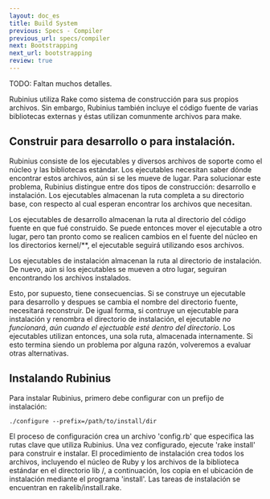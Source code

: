 ```yaml
---
layout: doc_es
title: Build System
previous: Specs - Compiler
previous_url: specs/compiler
next: Bootstrapping
next_url: bootstrapping
review: true
---
```


TODO: Faltan muchos detalles.

Rubinius utiliza Rake como sistema de construcción para sus propios
archivos. Sin embargo, Rubinius también incluye el código fuente de
varias bibliotecas externas y éstas utilizan comunmente archivos para
make.


## Construir para desarrollo o para instalación.

Rubinius consiste de los ejecutables y diversos archivos de soporte
como el núcleo y las bibliotecas estándar. Los ejecutables necesitan
saber dónde encontrar estos archivos, aún si se les mueve de
lugar. Para solucionar este problema, Rubinius distingue entre dos
tipos de construcción: desarrollo e instalación. Los ejecutables
almacenan la ruta completa a su directorio base, con respecto al cual
esperan encontrar los archivos que necesitan.

Los ejecutables de desarrollo almacenan la ruta al directorio del
código fuente en que fué construido. Se puede entonces mover el
ejecutable a otro lugar, pero tan pronto como se realicen cambios en
el fuente del núcleo en los directorios kernel/\*\*, el ejecutable
seguirá utilizando esos archivos.

Los ejecutables de instalación almacenan la ruta al directorio de
instalación. De nuevo, aún si los ejecutables se mueven a otro lugar,
seguiran encontrando los archivos instalados.

Esto, por supuesto, tiene consecuencias. Si se construye un ejecutable
para desarrollo y despues se cambia el nombre del directorio fuente,
necesitará reconstruír. De igual forma, si contruye un ejecutable para
instalación y renombra el directorio de instalación, el ejecutable
*no funcionará*,  *aún cuando el ejectuable esté dentro del directorio*.
Los ejecutables utilizan entonces, una sola ruta, almacenada
internamente. Si esto termina siendo un problema por alguna razón,
volveremos a evaluar otras alternativas.


## Instalando Rubinius

Para instalar Rubinius, primero debe configurar con un prefijo de instalación:

    ./configure --prefix=/path/to/install/dir

El proceso de configuración crea un archivo 'config.rb' que especifica
las rutas clave que utiliza Rubinius. Una vez configurado, ejecute
'rake install' para construir e instalar. El procedimiento de
instalación crea todos los archivos, incluyendo el núcleo de Ruby y
los archivos de la biblioteca estándar en el directorio lib /, a continuación, los
copia en el ubicación de instalación mediante el programa 'install'.
Las tareas de instalación se encuentran en rakelib/install.rake.

